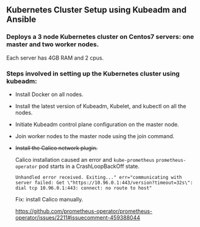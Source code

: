## Kubernetes Cluster Setup using Kubeadm and Ansible

### Deploys a 3 node Kubernetes cluster on Centos7 servers: one master and two worker nodes.

Each server has 4GB RAM and 2 cpus.

### Steps involved in setting up the Kubernetes cluster using kubeadm:
* Install Docker on all nodes.
* Install the latest version of Kubeadm, Kubelet, and kubectl on all the nodes.
* Initiate Kubeadm control plane configuration on the master node.
* Join worker nodes to the master node using the join command.
* ~~Install the Calico network plugin.~~

  Calico installation caused an error and `kube-prometheus` `prometheus-operator` pod starts in a CrashLoopBackOff state.

  `Unhandled error received. Exiting..." err="communicating with server failed: Get \"https://10.96.0.1:443/version?timeout=32s\": dial tcp 10.96.0.1:443: connect: no route to host"`

  Fix: install Calico manually.

    https://github.com/prometheus-operator/prometheus-operator/issues/2211#issuecomment-459388044

